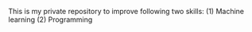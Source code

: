 This is my private repository to improve following two skills:
  (1) Machine learning
  (2) Programming
